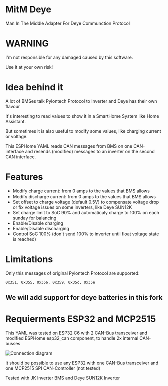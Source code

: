# MitM Deye
Man In The Middle Adapter For Deye Communction Protocol

# WARNING
I'm not responsible for any damaged caused by this software.

Use it at your own risk!

# Idea behind it
A lot of BMSes talk Pylontech Protocol to Inverter and Deye has their own flavour

It's interesting to read values to show it in a SmartHome System like Home Assistant.

But sometimes it is also useful to modify some values, like charging current or voltage.

This ESPHome YAML reads CAN messages from BMS on one CAN-interface and resends (modified) messages to an inverter on the second CAN interface.

# Features
- Modify charge current: from 0 amps to the values that BMS allows
- Modify discharge current: from 0 amps to the values that BMS allows
- Set offset to charge voltage (default 0.5V) to compensate voltage drop or fix voltage issues on some inverters, like Deye SUN12K
- Set charge limit to SoC 90% and automaticaly charge to 100% on each sunday for balancing
- Enable/Disable charging
- Enable/Disable discharging
- Control SoC 100% (don't send 100% to inverter until float voltage state is reached)

# Limitations
Only this messages of original Pylontech Protocol are supported:

    0x351, 0x355, 0x356, 0x359, 0x35c, 0x35e
## We will add support for deye batteries in this fork

# Requierments ESP32 and MCP2515
This YAML was tested on ESP32 C6 with 2 CAN-Bus transceiver and modified ESPHome esp32_can component, to handle 2x internal CAN-busses

![Connection diagram](connection.png "Connection diagram")

It should be possible to use any ESP32 with one CAN-Bus transceiver and one MCP2515 SPI CAN-Controller (not tested)

Tested with JK Inverter BMS and Deye SUN12K Inverter
